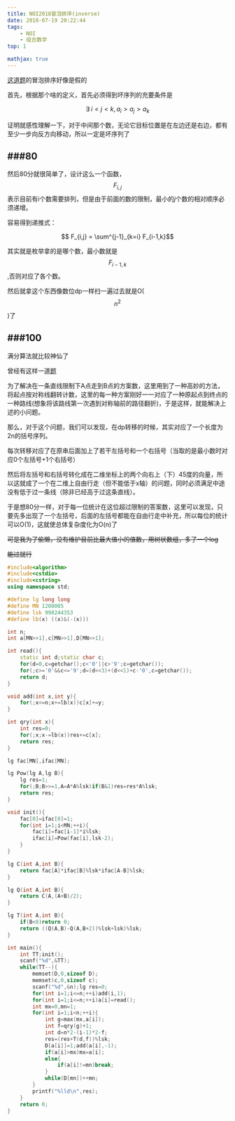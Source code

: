 ```yaml
---
title: NOI2018冒泡排序(inverse)
date: 2018-07-19 20:22:44
tags:
	- NOI
	- 组合数学
top: 1

mathjax: true
---
```


[这道题](https://judge-duck.online:10086/problem/noi18b)的冒泡排序好像是假的

首先，根据那个啥的定义，首先必须得到坏序列的充要条件是 

$$\exists\;{i<j<k},a_{i} > a_{j} > a_{k}$$

证明就感性理解一下，对于中间那个数，无论它目标位置是在左边还是右边，都有至少一步向反方向移动，所以一定是坏序列了

###80
---
然后80分就很简单了，设计这么一个函数，$$F_{i,j}$$表示目前有i个数需要排列，但是由于前面的数的限制，最小的$j$个数的相对顺序必须递增。

容易得到递推式： 

$$ F_{i,j} = \sum^{j-1}_{k=i} F_{i-1,k}$$

其实就是枚举拿的是哪个数，最小数就是$$F_{i-1,k}$$,否则对应了各个数。

然后就拿这个东西像数位dp一样扫一遍过去就是O($$n^2$$)了

###100
---
满分算法就比较神仙了

曾经有这样一道[题](https://www.codechef.com/APRIL18B/problems/VAIMIN)

为了解决在一条直线限制下A点走到B点的方案数，这里用到了一种高妙的方法，将起点按对称线翻转计数，这里的每一种方案刚好一一对应了一种原起点到终点的一种路线(想象将该路线第一次遇到对称轴前的路径翻折)，于是这样，就能解决上述的小问题。

那么，对于这个问题，我们可以发现，在dp转移的时候，其实对应了一个长度为2n的括号序列。

每次转移对应了在原串后面加上了若干左括号和一个右括号（当取的是最小数时对应0个左括号+1个右括号）

然后将左括号和右括号转化成在二维坐标上的两个向右上（下）45度的向量，所以这就成了一个在二维上自由行走（但不能低于x轴）的问题，同时必须满足中途没有低于过一条线（除非已经高于过这条直线）。

于是想80分一样，对于每一位统计在这位超过限制的答案数，这里可以发现，只要先多出现了一个左括号，后面的左括号都能在自由行走中补充，所以每位的统计可以O(1)，这就使总体复杂度化为O(n)了


~~可是我为了偷懒，没有维护目前比最大值小的值数，用树状数组，多了一个log~~

~~能过就行~~


```cpp
#include<algorithm>
#include<cstdio>
#include<cstring>
using namespace std;

#define lg long long
#define MN 1200005
#define lsk 998244353
#define lb(x) ((x)&(-(x)))

int n;
int a[MN>>1],c[MN>>1],D[MN>>1];

int read(){
	static int d;static char c;
	for(d=0,c=getchar();c<'0'||c>'9';c=getchar());
	for(;c>='0'&&c<='9';d=(d<<3)+(d<<1)+c-'0',c=getchar());
	return d;
}

void add(int x,int y){
	for(;x<=n;x+=lb(x))c[x]+=y;
}

int qry(int x){
	int res=0;
	for(;x;x-=lb(x))res+=c[x];
	return res;
}

lg fac[MN],ifac[MN];

lg Pow(lg A,lg B){
	lg res=1;
	for(;B;B>>=1,A=A*A%lsk)if(B&1)res=res*A%lsk;
	return res;
}

void init(){
	fac[0]=ifac[0]=1;
	for(int i=1;i<MN;++i){
		fac[i]=fac[i-1]*i%lsk;
		ifac[i]=Pow(fac[i],lsk-2);
	}
}

lg C(int A,int B){
	return fac[A]*ifac[B]%lsk*ifac[A-B]%lsk;
}

lg Q(int A,int B){
	return C(A,(A+B)/2);
}

lg T(int A,int B){
	if(B<0)return 0;
	return ((Q(A,B)-Q(A,B+2))%lsk+lsk)%lsk;
}

int main(){
	int TT;init();
	scanf("%d",&TT);
	while(TT--){
		memset(D,0,sizeof D);
		memset(c,0,sizeof c);
		scanf("%d",&n);lg res=0;
		for(int i=1;i<=n;++i)add(i,1);
		for(int i=1;i<=n;++i)a[i]=read();
		int mx=0,mn=1;
		for(int i=1;i<n;++i){
			int g=max(mx,a[i]);
			int f=qry(g)+1;
			int d=n*2-(i-1)*2-f;
			res=(res+T(d,f))%lsk;
			D[a[i]]=1;add(a[i],-1);
			if(a[i]>mx)mx=a[i];
			else{
			    if(a[i]!=mn)break;
			}
			while(D[mn])++mn;
		}
		printf("%lld\n",res);
	}
	return 0;
}
```
